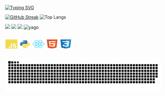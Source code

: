 
<a href="https://git.io/typing-svg"><img src="https://readme-typing-svg.herokuapp.com?font=Roboto&weight=700&size=40&pause=1000&color=FB8C00&background=15151500&center=true&vCenter=true&random=false&width=800&height=80&lines=Hello%2C+I'm+Yago!;I'm+a+FullStack+developer;I'm+very+excited+about+new+techs" alt="Typing SVG" /></a>

  <a href="https://git.io/streak-stats"><img src="https://github-readme-streak-stats.herokuapp.com?user=YagoFgomes&theme=dark&card_width=800" alt="GitHub Streak" /></a> 
  ![Top Langs](https://github-readme-stats.vercel.app/api/top-langs/?username=YagoFGomes&layout=compact&theme=dark&size_weight=0.5&card_width=800)
  <a href="https://github.com/YagoFGomes">
  

 
</div>

  <a href="https://instagram.com/ferreira_yago" target="_blank"><img src="https://img.shields.io/badge/-Instagram-%23E4405F?style=for-the-badge&logo=instagram&logoColor=white" target="_blank"></a>
  <a href = "mailto:yago.fgomes@gmail.com"><img src="https://img.shields.io/badge/-Gmail-%23333?style=for-the-badge&logo=gmail&logoColor=white" target="_blank"></a>
  <a href="https://www.linkedin.com/in/ferreira-yago" target="_blank"><img src="https://img.shields.io/badge/-LinkedIn-%230077B5?style=for-the-badge&logo=linkedin&logoColor=white" target="_blank"></a> 
   ![yago](https://komarev.com/ghpvc/?username=YagoFgomes)  
  <br/>
  

 <div style="display: inline_block">
  <img align="center" alt="Rafa-Js" height="30" width="40" src="https://raw.githubusercontent.com/devicons/devicon/master/icons/javascript/javascript-plain.svg">
  <img align="center" alt="Rafa-Python" height="30" width="40" src="https://raw.githubusercontent.com/devicons/devicon/master/icons/python/python-original.svg">
  <img align="center" alt="Rafa-React" height="30" width="40" src="https://raw.githubusercontent.com/devicons/devicon/master/icons/react/react-original.svg">
  <!--<img align="center" alt="Rafa-Csharp" height="30" width="40" src="https://raw.githubusercontent.com/devicons/devicon/master/icons/csharp/csharp-original.svg">-->
  <img align="center" alt="Rafa-HTML" height="30" width="40" src="https://raw.githubusercontent.com/devicons/devicon/master/icons/html5/html5-original.svg">
  <img align="center" alt="Rafa-CSS" height="30" width="40" src="https://raw.githubusercontent.com/devicons/devicon/master/icons/css3/css3-original.svg">
 
</div>
<br/>
<div> 

  ![Snake animation](https://github.com/YagoFGomes/YagoFGomes/blob/output/github-contribution-grid-snake.svg)
 
</div>

